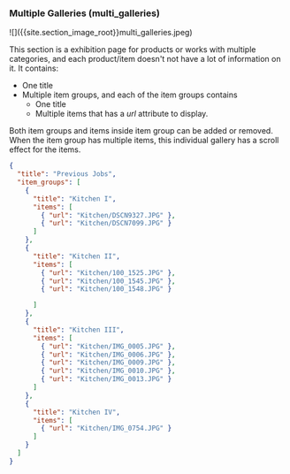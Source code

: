 <h3 id='multi_galleries'>Multiple Galleries (multi_galleries)</h3>
![]({{site.section_image_root}}multi_galleries.jpeg)

This section is a exhibition page for products or works with multiple categories, and each product/item doesn't not have a lot of information on it.  It contains:

* One title
* Multiple item groups, and each of the item groups contains
  * One title
  * Multiple items that has a *url* attribute to display.

Both item groups and items inside item group can be added or removed. When the item group has multiple items, this individual gallery has a scroll effect for the items. 

```json
{
  "title": "Previous Jobs",
  "item_groups": [
    {
      "title": "Kitchen I",
      "items": [
        { "url": "Kitchen/DSCN9327.JPG" },
        { "url": "Kitchen/DSCN7099.JPG" }
      ]
    },
    {
      "title": "Kitchen II",
      "items": [
        { "url": "Kitchen/100_1525.JPG" },
        { "url": "Kitchen/100_1545.JPG" },
        { "url": "Kitchen/100_1548.JPG" }

      ]
    },
    {
      "title": "Kitchen III",
      "items": [
        { "url": "Kitchen/IMG_0005.JPG" },
        { "url": "Kitchen/IMG_0006.JPG" },
        { "url": "Kitchen/IMG_0009.JPG" },
        { "url": "Kitchen/IMG_0010.JPG" },
        { "url": "Kitchen/IMG_0013.JPG" }
      ]
    },
    {
      "title": "Kitchen IV",
      "items": [
        { "url": "Kitchen/IMG_0754.JPG" }
      ]
    }
  ]
}
```
